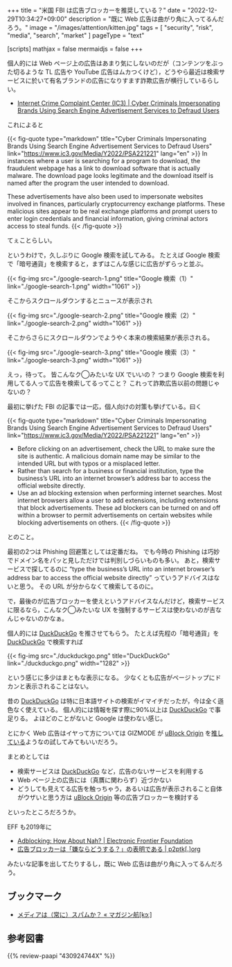 +++
title = "米国 FBI は広告ブロッカーを推奨している？"
date =  "2022-12-29T10:34:27+09:00"
description = "既に Web 広告は曲がり角に入ってるんだろう。"
image = "/images/attention/kitten.jpg"
tags = [ "security", "risk", "media", "search", "market" ]
pageType = "text"

[scripts]
  mathjax = false
  mermaidjs = false
+++

個人的には Web ページ上の広告はあまり気にしないのだが（コンテンツをぶった切るような TL 広告や YouTube 広告はムカつくけど），どうやら最近は検索サービスに於いて有名ブランドの広告になりすます詐欺広告が横行しているらしい。

- [Internet Crime Complaint Center (IC3) | Cyber Criminals Impersonating Brands Using Search Engine Advertisement Services to Defraud Users](https://www.ic3.gov/Media/Y2022/PSA221221)

これによると

{{< fig-quote type="markdown" title="Cyber Criminals Impersonating Brands Using Search Engine Advertisement Services to Defraud Users" link="https://www.ic3.gov/Media/Y2022/PSA221221" lang="en" >}}
In instances where a user is searching for a program to download, the fraudulent webpage has a link to download software that is actually malware. The download page looks legitimate and the download itself is named after the program the user intended to download.

These advertisements have also been used to impersonate websites involved in finances, particularly cryptocurrency exchange platforms. These malicious sites appear to be real exchange platforms and prompt users to enter login credentials and financial information, giving criminal actors access to steal funds.
{{< /fig-quote >}}

てぇことらしい。

というわけで，久しぶりに Google 検索を試してみる。
たとえば Google 検索で「暗号通貨」を検索すると，まずはこんな感じに広告がずらっと並ぶ。

{{< fig-img src="./google-search-1.png" title="Google 検索（1）" link="./google-search-1.png" width="1061" >}}

そこからスクロールダウンするとニュースが表示され

{{< fig-img src="./google-search-2.png" title="Google 検索（2）" link="./google-search-2.png" width="1061" >}}

そこからさらにスクロールダウンでようやく本来の検索結果が表示される。

{{< fig-img src="./google-search-3.png" title="Google 検索（3）" link="./google-search-3.png" width="1061" >}}

えっ，待って。
皆こんなク◯みたいな UX でいいの？ つまり Google 検索を利用してる人って広告を検索してるってこと？ これって詐欺広告以前の問題じゃないの？

最初に挙げた FBI の記事では一応，個人向けの対策も挙げている。曰く

{{< fig-quote type="markdown" title="Cyber Criminals Impersonating Brands Using Search Engine Advertisement Services to Defraud Users" link="https://www.ic3.gov/Media/Y2022/PSA221221" lang="en" >}}
- Before clicking on an advertisement, check the URL to make sure the site is authentic. A malicious domain name may be similar to the intended URL but with typos or a misplaced letter.
- Rather than search for a business or financial institution, type the business’s URL into an internet browser’s address bar to access the official website directly.
- Use an ad blocking extension when performing internet searches. Most internet browsers allow a user to add extensions, including extensions that block advertisements. These ad blockers can be turned on and off within a browser to permit advertisements on certain websites while blocking advertisements on others.
{{< /fig-quote >}}

とのこと。

最初の2つは Phishing 回避策としては定番だね。
でも今時の Phishing は巧妙でドメイン名をパッと見しただけでは判別しづらいものも多い。
あと，検索サービスで探してるのに “type the business’s URL into an internet browser’s address bar to access the official website directly” っていうアドバイスはないと思う。
その URL が分からなくて検索してるのに。

で，最後のが広告ブロッカーを使えというアドバイスなんだけど，検索サービスに限るなら，こんなク◯みたいな UX を強制するサービスは使わないのが吉なんじゃないのかなぁ。

個人的には [DuckDuckGo] を推させてもらう。
たとえば先程の「暗号通貨」を [DuckDuckGo] で検索すれば

{{< fig-img src="./duckduckgo.png" title="DuckDuckGo" link="./duckduckgo.png" width="1282" >}}

という感じに多少はまともな表示になる。
少なくとも広告がページトップにドカンと表示されることはない。

昔の [DuckDuckGo] は特に日本語サイトの検索がイマイチだったが，今は全く遜色なく使えている。
個人的には情報を探す際に90%以上は [DuckDuckGo] で事足りる。
よほどのことがないと Google は使わない感じ。

とにかく Web 広告はイヤって方については GIZMODE が [uBlock Origin] を[推している](https://www.gizmodo.jp/2022/12/google-bing-fbi-ad-blocker-scam-ads.html "FBIがみんなに広告ブロッカーを使って欲しい理由 | ギズモード・ジャパン")ようなの試してみてもいいだろう。

まとめとしては

- 検索サービスは [DuckDuckGo] など，広告のないサービスを利用する
- Web ページ上の広告には（真贋に関わらず）近づかない
- どうしても見えてる広告を触っちゃう，あるいは広告が表示されること自体がウザいと思う方は [uBlock Origin] 等の広告ブロッカーを検討する

といったところだろうか。

EFF も2019年に

- [Adblocking: How About Nah? | Electronic Frontier Foundation](https://www.eff.org/deeplinks/2019/07/adblocking-how-about-nah)
- [広告ブロッカーは「嫌ならどうする？」の表明である | p2ptk[.]org](https://p2ptk.org/monopoly/2668)

みたいな記事を出してたりするし，既に Web 広告は曲がり角に入ってるんだろう。


## ブックマーク

- [メディアは（常に）スパムか？ « マガジン航[kɔː]](https://magazine-k.jp/2016/01/25/spam-and-media/)

[DuckDuckGo]: https://duckduckgo.com/
[uBlock Origin]: https://ublockorigin.com/jp "uBlock Origin – フリーかつオープンソースの広告ブロッカー。"

## 参考図書

{{% review-paapi "430924744X" %}} <!-- スパム -->
